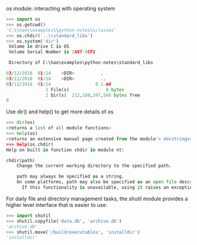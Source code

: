 os module: interacting with operating system
```python
>>> import os
>>> os.getcwd()
'C:\\hao\\examples\\python-notes\\classes'
>>> os.chdir('..\\standard_libs')
>>> os.system('dir')
 Volume in drive C is OS
 Volume Serial Number is 2A87-9CF2

 Directory of C:\hao\examples\python-notes\standard_libs

03/12/2018  01:14    <DIR>          .
03/12/2018  01:14    <DIR>          ..
03/12/2018  01:14                 0 1.md
               1 File(s)              0 bytes
               2 Dir(s)  212,188,397,568 bytes free
0
```

Use dir() and help() to get more details of os
```python
>>> dir(os)
<returns a list of all module functions>
>>> help(os)
<returns an extensive manual page created from the module's docstrings>
>>> help(os.chdir)
Help on built-in function chdir in module nt:

chdir(path)
    Change the current working directory to the specified path.

    path may always be specified as a string.
    On some platforms, path may also be specified as an open file descriptor.
      If this functionality is unavailable, using it raises an exception.

```


For daily file and directory management tasks, the shutil module provides a higher level interface that is easier to use:
```python
>>> import shutil
>>> shutil.copyfile('data.db', 'archive.db')
'archive.db'
>>> shutil.move('/build/executables', 'installdir')
'installdir'
```

